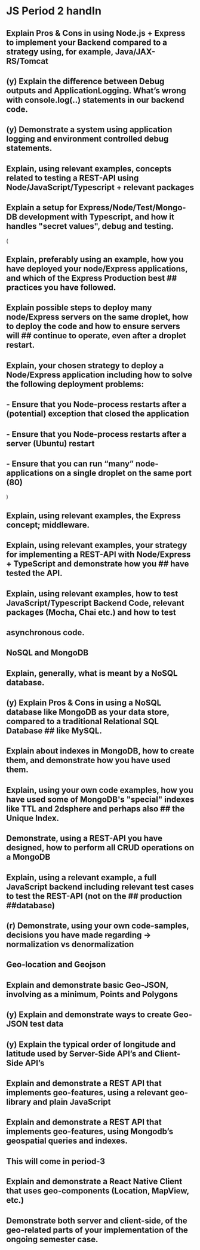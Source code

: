 # JS Period 2 handIn


## Explain Pros & Cons in using Node.js + Express to implement your Backend compared to a strategy using, for example, Java/JAX-RS/Tomcat

## (y) Explain the difference between Debug outputs and ApplicationLogging. What’s wrong with console.log(..) statements in our backend code.

## (y) Demonstrate a system using application logging and environment controlled debug statements.

## Explain, using relevant examples, concepts related to testing a REST-API using Node/JavaScript/Typescript + relevant packages 

## Explain a setup for Express/Node/Test/Mongo-DB development with Typescript, and how it handles "secret values", debug and testing.

(        
## Explain, preferably using an example, how you have deployed your node/Express applications, and which of the Express Production best ## practices you have followed.

## Explain possible steps to deploy many node/Express servers on the same droplet, how to deploy the code and how to ensure servers will ## continue to operate, even after a droplet restart.

## Explain, your chosen strategy to deploy a Node/Express application including how to solve the following deployment problems:
## - Ensure that you Node-process restarts after a (potential) exception that closed the application
## - Ensure that you Node-process restarts after a server (Ubuntu) restart
## - Ensure that you can run “many” node-applications on a single droplet on the same port (80)
)

## Explain, using relevant examples, the Express concept; middleware.

## Explain, using relevant examples, your strategy for implementing a REST-API with Node/Express  + TypeScript and demonstrate how you ## have tested the API.

## Explain, using relevant examples, how to test JavaScript/Typescript Backend Code, relevant packages (Mocha, Chai etc.) and how to test 
## asynchronous code.

## NoSQL and MongoDB 

## Explain, generally, what is meant by a NoSQL database.

## (y) Explain Pros & Cons in using a NoSQL database like MongoDB as your data store, compared to a traditional Relational SQL Database ## like MySQL.

## Explain about indexes in MongoDB, how to create them, and demonstrate how you have used them.

## Explain, using your own code examples, how you have used some of MongoDB's "special" indexes like TTL and 2dsphere and perhaps also ## the Unique Index.

## Demonstrate, using a REST-API you have designed, how to perform all CRUD operations on a MongoDB

## Explain, using a relevant example, a full JavaScript backend including relevant test cases to test the REST-API (not on the ## production ##database)

## (r) Demonstrate, using your own code-samples, decisions you have made regarding → normalization vs denormalization

## Geo-location and Geojson


## Explain and demonstrate basic Geo-JSON, involving as a minimum, Points and Polygons

## (y) Explain and demonstrate ways to create Geo-JSON test data

## (y) Explain the typical order of longitude and latitude used by Server-Side API’s and Client-Side API’s

## Explain and demonstrate a REST API that implements geo-features, using a relevant geo-library and plain JavaScript

## Explain and demonstrate a REST API that implements geo-features, using Mongodb’s geospatial queries and indexes.

## This will come in period-3

## Explain and demonstrate a React Native Client that uses geo-components (Location, MapView, etc.)

## Demonstrate both server and client-side, of the geo-related parts of your implementation of the ongoing semester case.

